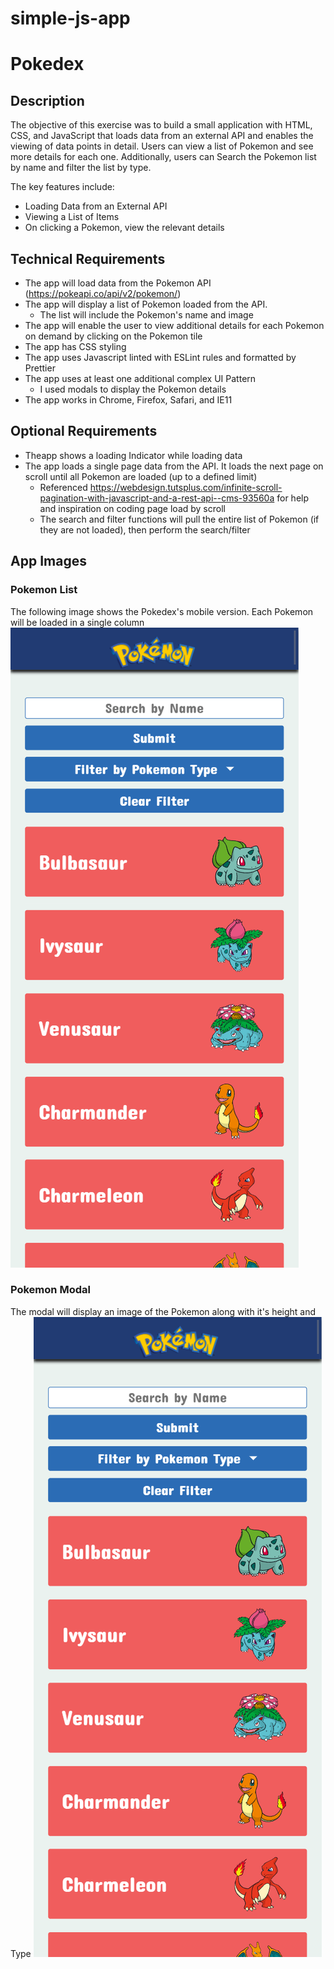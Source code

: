 # simple-js-app

# Pokedex

## Description

The objective of this exercise was to build a small application with HTML, CSS, and JavaScript that loads data from an external API and enables the viewing of data points in detail. Users can view a list of Pokemon and see more details for each one. Additionally, users can Search the  Pokemon list by name and filter the list by type. 

The key features include:
- Loading Data from an External API
- Viewing a List of Items
- On clicking a Pokemon, view the relevant details

## Technical Requirements
- The app will load data from the Pokemon API (https://pokeapi.co/api/v2/pokemon/)
- The app will display a list of Pokemon loaded from the API.
  - The list will include the Pokemon's name and image
- The app will enable the user to view additional details for each Pokemon on demand by clicking on the Pokemon tile
-  The app has CSS styling
-  The app uses Javascript linted with ESLint rules and formatted by Prettier
-  The app uses at least one additional complex UI Pattern
   - I used modals to display the Pokemon details
- The app works in Chrome, Firefox, Safari, and IE11

## Optional Requirements
- Theapp shows a loading Indicator while loading data
- The app loads a single page data from the API. It loads the next page on scroll until all Pokemon are loaded (up to a defined limit)
  - Referenced https://webdesign.tutsplus.com/infinite-scroll-pagination-with-javascript-and-a-rest-api--cms-93560a for help and inspiration on coding page load by scroll
  - The search and filter functions will pull the entire list of Pokemon (if they are not loaded), then perform the search/filter

## App Images
### Pokemon List
The following image shows the Pokedex's mobile version. Each Pokemon will be loaded in a single column
![Pokemon List](readme-images/pokemon-details-modal.png)

### Pokemon Modal
The modal will display an image of the Pokemon along with it's height and Type
![Pokemon Modal](readme-images/pokemon-list.png)